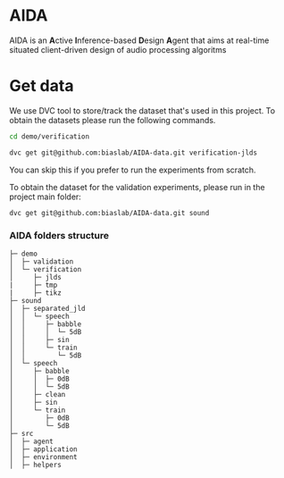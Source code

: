 # AIDA
AIDA is an **A**ctive **I**nference-based **D**esign **A**gent that aims at real-time situated client-driven design of audio processing algoritms

# Get data
We use DVC tool to store/track the dataset that's used in this project.
To obtain the datasets please run the following commands.
```bash
cd demo/verification

dvc get git@github.com:biaslab/AIDA-data.git verification-jlds
```
You can skip this if you prefer to run the experiments from scratch.

To obtain the dataset for the validation experiments, please run in the project main folder:
```
dvc get git@github.com:biaslab/AIDA-data.git sound
```

### AIDA folders structure
```
├─ demo
│  ├─ validation
│  └─ verification
│     ├─ jlds
|     ├─ tmp
|     ├─ tikz
├─ sound
│  ├─ separated_jld
│  │  └─ speech
│  │     ├─ babble
│  │     │  └─ 5dB
│  │     ├─ sin
│  │     └─ train
│  │        └─ 5dB
│  └─ speech
│     ├─ babble
│     │  ├─ 0dB
│     │  └─ 5dB
│     ├─ clean
│     ├─ sin
│     └─ train
│        ├─ 0dB
│        └─ 5dB
├─ src
│  ├─ agent
│  ├─ application
│  ├─ environment
│  ├─ helpers

```